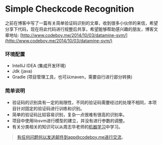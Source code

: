 # Simple Checkcode Recognition

之前在博客中写了一篇有关简单验证码识别的文章，收到很多小伙伴的来信，希望分享下代码，现在将此代码进行规整后共享，希望能够帮助感兴趣的朋友，博客文章地址:
[http://www.codeboy.me/2014/10/03/datamine-svm/](http://www.codeboy.me/2014/10/03/datamine-svm/)

### 环境配置

- IntelliJ IDEA (集成开发环境)
- Jdk (java)
- Gradle (项目管理工具，也可以maven，需要自行进行部分转换)

### 简单说明

- 验证码的识别具有一定的局限性，不同的验证码需要经过的处理不相同，本项目针对固定的验证码进行训练和识别。
- 简单的验证码比较容易识别，复杂一点很难有很高的识别率。
- 项目中使用libsvm进行模型的建立，并没有进行参数的调整。
- 有关分类相关的知识可以从周志华老师的[机器学习](https://list.tmall.com/search_product.htm?q=%BB%FA%C6%F7%D1%A7%CF%B0&type=p&spm=a220m.1000858.a2227oh.d100&from=.list.pc_1_searchbutton)中学习。



> 有任何问题何以发送邮件到app@codeboy.me进行交流。